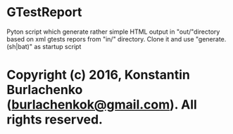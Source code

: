 # GTestReport

Pyton script which generate rather simple HTML output in "out/"directory based on xml gtests repors from "in/" directory.
Clone it and use "generate.(sh|bat)" as startup script

# Copyright (c) 2016, Konstantin Burlachenko (burlachenkok@gmail.com).  All rights reserved.


